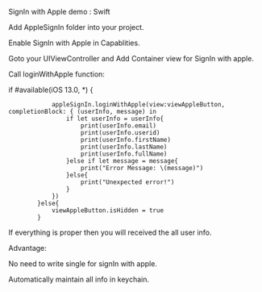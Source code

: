 SignIn with Apple demo : Swift


Add AppleSignIn folder into your project.



Enable SignIn with Apple in Capablities.



Goto your UIViewController and Add Container view for SignIn with apple.



Call loginWithApple function:


 if #available(iOS 13.0, *) {
                
                appleSignIn.loginWithApple(view:viewAppleButton, completionBlock: { (userInfo, message) in
                    if let userInfo = userInfo{
                        print(userInfo.email)
                        print(userInfo.userid)
                        print(userInfo.firstName)
                        print(userInfo.lastName)
                        print(userInfo.fullName)
                    }else if let message = message{
                        print("Error Message: \(message)")
                    }else{
                        print("Unexpected error!")
                    }
                })
            }else{
                viewAppleButton.isHidden = true
            }
            
            
If everything is proper then you will received the all user info.                      



Advantage:

No need to write single for signIn with apple.

Automatically maintain all info in keychain.
